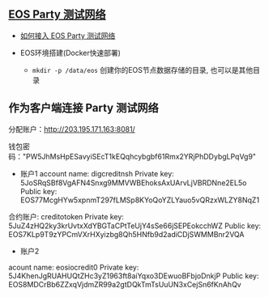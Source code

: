 

## [EOS Party 测试网络](https://github.com/eostea/EOS-Party-Testnet)

- [如何接入 EOS Party 测试网络](https://eosfans.io/wiki/eos-party-testnet)

- EOS环境搭建(Docker快速部署)

  - `mkdir -p /data/eos` 创建你的EOS节点数据存储的目录, 也可以是其他目录




## 作为客户端连接 Party 测试网络

分配账户：http://203.195.171.163:8081/

钱包密码："PW5JhMsHpESavyiSEcT1kEQqhcybgbf61Rmx2YRjPhDDybgLPqVg9"

- 账户1
account name: digcreditnsh
Private key: 5JoSRqSBf8VgAFN4Snxg9MMVWBEhoksAxUArvLjVBRDNne2EL5o
Public key: EOS77McgHYw5xpnmT297fLMSp8KYoQoYZLYauo5vQRzxWLZY8NqZ1

合约账户: creditotoken
Private key: 5JuZ4zHQ2ky3krUvtxXdYBGTaCPtTeUjY4sSe66jSEPEokcchWZ
Public key: EOS7KLp9T9zYPCmVXrHXyizbg8Qh5HNfb9d2adiCDjSWMMBnr2VQA

- 账户2

acount name: eosiocredit0
Private key: 5J4KhenJgRUAHUQtZHc3yZ1963ft8aiYqxo3DEwuoBFbjoDnkjP
Public key: EOS8MDCrBb6ZZxqVjdmZR99a2gtDQkTmTsUuUN3xCejSn6fKnAhQv

